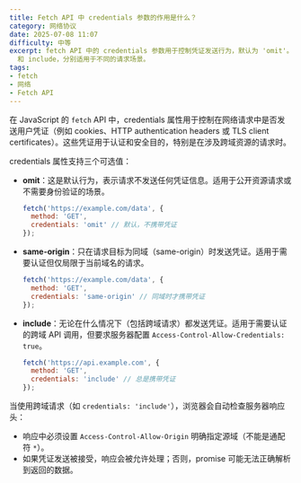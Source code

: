 ```yaml
---
title: Fetch API 中 credentials 参数的作用是什么？
category: 网络协议
date: 2025-07-08 11:07
difficulty: 中等
excerpt: fetch API 中的 credentials 参数用于控制凭证发送行为，默认为 'omit'。它有三种取值：omit、same-origin
  和 include，分别适用于不同的请求场景。
tags:
- fetch
- 网络
- Fetch API
---
```

在 JavaScript 的 `fetch` API 中，credentials 属性用于控制在网络请求中是否发送用户凭证（例如 cookies、HTTP authentication headers 或 TLS client certificates）。这些凭证用于认证和安全目的，特别是在涉及跨域资源的请求时。

credentials 属性支持三个可选值：
- **omit**：这是默认行为，表示请求不发送任何凭证信息。适用于公开资源请求或不需要身份验证的场景。
  ```javascript
  fetch('https://example.com/data', {
    method: 'GET',
    credentials: 'omit' // 默认，不携带凭证
  });
  ```
- **same-origin**：只在请求目标为同域（same-origin）时发送凭证。适用于需要认证但仅局限于当前域名的请求。
  ```javascript
  fetch('https://example.com/data', {
    method: 'GET',
    credentials: 'same-origin' // 同域时才携带凭证
  });
  ```
- **include**：无论在什么情况下（包括跨域请求）都发送凭证。适用于需要认证的跨域 API 调用，但要求服务器配置 `Access-Control-Allow-Credentials: true`。
  ```javascript
  fetch('https://api.example.com', {
    method: 'GET',
    credentials: 'include' // 总是携带凭证
  });
  ```

当使用跨域请求（如 `credentials: 'include'`），浏览器会自动检查服务器响应头：
- 响应中必须设置 `Access-Control-Allow-Origin` 明确指定源域（不能是通配符 `*`）。
- 如果凭证发送被接受，响应会被允许处理；否则，promise 可能无法正确解析到返回的数据。
